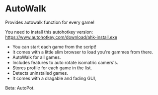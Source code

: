 # AutoWalk
Provides autowalk function for every game!

You need to install this autohotkey version:
https://www.autohotkey.com/download/ahk-install.exe

  - You can start each game from the script!
  - It comes with a little slim browser to load you're gammes from there.
  - AutoWalk for all games.
  - Includes features to auto rotate isomatric camers's.
  - Stores profile for each game in the list.
  - Detects uninstalled games.
  - It comes with a dragable and fading GUI,

Beta: AutoPot.
